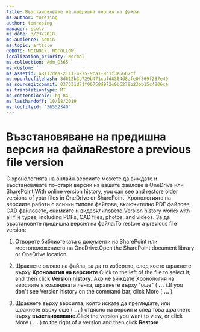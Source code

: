 ```yaml
---
title: Възстановяване на предишна версия на файла
ms.author: toresing
author: tomresing
manager: scotv
ms.date: 3/23/2018
ms.audience: Admin
ms.topic: article
ROBOTS: NOINDEX, NOFOLLOW
localization_priority: Normal
ms.collection: Adm_O365
ms.custom: ''
ms.assetid: a8117dea-2111-4275-9ca1-9c1f3e5667cf
ms.openlocfilehash: 3d612b3e729b471cafd8304d8afe0f569f257e49
ms.sourcegitcommit: 037331d71f06750d972c0b6278b23bb15c4806ca
ms.translationtype: MT
ms.contentlocale: bg-BG
ms.lasthandoff: 10/18/2019
ms.locfileid: "36552340"
---
```

# <a name="restore-a-previous-file-version"></a><span data-ttu-id="10ea3-102">Възстановяване на предишна версия на файла</span><span class="sxs-lookup"><span data-stu-id="10ea3-102">Restore a previous file version</span></span>

<span data-ttu-id="10ea3-103">С хронологията на онлайн версиите можете да виждате и възстановявате по-стари версии на вашите файлове в OneDrive или SharePoint.</span><span class="sxs-lookup"><span data-stu-id="10ea3-103">With online version history, you can see and restore older versions of your files in OneDrive or SharePoint.</span></span> <span data-ttu-id="10ea3-104">Хронологията на версиите работи с всички типове файлове, включително PDF файлове, CAD файловете, снимките и видеоклиповете.</span><span class="sxs-lookup"><span data-stu-id="10ea3-104">Version history works with all file types, including PDFs, CAD files, photos, and videos.</span></span> <span data-ttu-id="10ea3-105">За да възстановите предишна версия на файла:</span><span class="sxs-lookup"><span data-stu-id="10ea3-105">To restore a previous file version:</span></span>
  
1. <span data-ttu-id="10ea3-106">Отворете библиотеката с документи на SharePoint или местоположението на OneDrive.</span><span class="sxs-lookup"><span data-stu-id="10ea3-106">Open the SharePoint document library or OneDrive location.</span></span>
    
2. <span data-ttu-id="10ea3-107">Щракнете отляво на файла, за да го изберете, след което щракнете върху **Хронология на версиите**.</span><span class="sxs-lookup"><span data-stu-id="10ea3-107">Click to the left of the file to select it, and then click **Version history**.</span></span> <span data-ttu-id="10ea3-108">Ако не виждате Хронология на версиите в командната лента, щракнете върху "още" ( **...** ).</span><span class="sxs-lookup"><span data-stu-id="10ea3-108">If you don't see Version history on the command bar, click More ( **...** ).</span></span> 
    
3. <span data-ttu-id="10ea3-109">Щракнете върху версията, която искате да прегледате, или щракнете върху още ( **...** ) отдясно на версия и след това щракнете върху **възстановяване**.</span><span class="sxs-lookup"><span data-stu-id="10ea3-109">Click the version you want to view, or click More ( **...** ) to the right of a version and then click **Restore**.</span></span>
    

